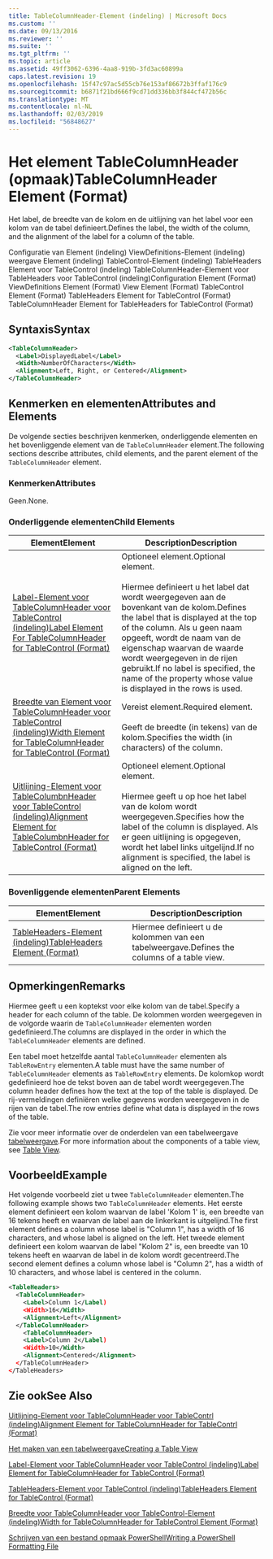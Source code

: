 ```yaml
---
title: TableColumnHeader-Element (indeling) | Microsoft Docs
ms.custom: ''
ms.date: 09/13/2016
ms.reviewer: ''
ms.suite: ''
ms.tgt_pltfrm: ''
ms.topic: article
ms.assetid: 49ff3062-6396-4aa8-919b-3fd3ac60899a
caps.latest.revision: 19
ms.openlocfilehash: 15f47c97ac5d55cb76e153af86672b3ffaf176c9
ms.sourcegitcommit: b6871f21bd666f9cd71dd336bb3f844cf472b56c
ms.translationtype: MT
ms.contentlocale: nl-NL
ms.lasthandoff: 02/03/2019
ms.locfileid: "56848627"
---
```

# <a name="tablecolumnheader-element-format"></a><span data-ttu-id="7f8fc-102">Het element TableColumnHeader (opmaak)</span><span class="sxs-lookup"><span data-stu-id="7f8fc-102">TableColumnHeader Element (Format)</span></span>

<span data-ttu-id="7f8fc-103">Het label, de breedte van de kolom en de uitlijning van het label voor een kolom van de tabel definieert.</span><span class="sxs-lookup"><span data-stu-id="7f8fc-103">Defines the label, the width of the column, and the alignment of the label for a column of the table.</span></span>

<span data-ttu-id="7f8fc-104">Configuratie van Element (indeling) ViewDefinitions-Element (indeling) weergave Element (indeling) TableControl-Element (indeling) TableHeaders Element voor TableControl (indeling) TableColumnHeader-Element voor TableHeaders voor TableControl (indeling)</span><span class="sxs-lookup"><span data-stu-id="7f8fc-104">Configuration Element (Format) ViewDefinitions Element (Format) View Element (Format) TableControl Element (Format) TableHeaders Element for TableControl (Format) TableColumnHeader Element for TableHeaders for TableControl (Format)</span></span>

## <a name="syntax"></a><span data-ttu-id="7f8fc-105">Syntaxis</span><span class="sxs-lookup"><span data-stu-id="7f8fc-105">Syntax</span></span>

```xml
<TableColumnHeader>
  <Label>DisplayedLabel</Label>
  <Width>NumberOfCharacters</Width>
  <Alignment>Left, Right, or Centered</Alignment>
</TableColumnHeader>
```

## <a name="attributes-and-elements"></a><span data-ttu-id="7f8fc-106">Kenmerken en elementen</span><span class="sxs-lookup"><span data-stu-id="7f8fc-106">Attributes and Elements</span></span>

<span data-ttu-id="7f8fc-107">De volgende secties beschrijven kenmerken, onderliggende elementen en het bovenliggende element van de `TableColumnHeader` element.</span><span class="sxs-lookup"><span data-stu-id="7f8fc-107">The following sections describe attributes, child elements, and the parent element of the `TableColumnHeader` element.</span></span>

### <a name="attributes"></a><span data-ttu-id="7f8fc-108">Kenmerken</span><span class="sxs-lookup"><span data-stu-id="7f8fc-108">Attributes</span></span>

<span data-ttu-id="7f8fc-109">Geen.</span><span class="sxs-lookup"><span data-stu-id="7f8fc-109">None.</span></span>

### <a name="child-elements"></a><span data-ttu-id="7f8fc-110">Onderliggende elementen</span><span class="sxs-lookup"><span data-stu-id="7f8fc-110">Child Elements</span></span>

|<span data-ttu-id="7f8fc-111">Element</span><span class="sxs-lookup"><span data-stu-id="7f8fc-111">Element</span></span>|<span data-ttu-id="7f8fc-112">Description</span><span class="sxs-lookup"><span data-stu-id="7f8fc-112">Description</span></span>|
|-------------|-----------------|
|[<span data-ttu-id="7f8fc-113">Label-Element voor TableColumnHeader voor TableControl (indeling)</span><span class="sxs-lookup"><span data-stu-id="7f8fc-113">Label Element For TableColumnHeader for TableControl (Format)</span></span>](./label-element-for-tablecolumnheader-for-tablecontrol-format.md)|<span data-ttu-id="7f8fc-114">Optioneel element.</span><span class="sxs-lookup"><span data-stu-id="7f8fc-114">Optional element.</span></span><br /><br /> <span data-ttu-id="7f8fc-115">Hiermee definieert u het label dat wordt weergegeven aan de bovenkant van de kolom.</span><span class="sxs-lookup"><span data-stu-id="7f8fc-115">Defines the label that is displayed at the top of the column.</span></span> <span data-ttu-id="7f8fc-116">Als u geen naam opgeeft, wordt de naam van de eigenschap waarvan de waarde wordt weergegeven in de rijen gebruikt.</span><span class="sxs-lookup"><span data-stu-id="7f8fc-116">If no label is specified, the name of the property whose value is displayed in the rows is used.</span></span>|
|[<span data-ttu-id="7f8fc-117">Breedte van Element voor TableColumnHeader voor TableControl (indeling)</span><span class="sxs-lookup"><span data-stu-id="7f8fc-117">Width Element for TableColumnHeader for TableControl (Format)</span></span>](./width-element-for-tablecolumnheader-for-tablecontrol-format.md)|<span data-ttu-id="7f8fc-118">Vereist element.</span><span class="sxs-lookup"><span data-stu-id="7f8fc-118">Required element.</span></span><br /><br /> <span data-ttu-id="7f8fc-119">Geeft de breedte (in tekens) van de kolom.</span><span class="sxs-lookup"><span data-stu-id="7f8fc-119">Specifies the width (in characters) of the column.</span></span>|
|[<span data-ttu-id="7f8fc-120">Uitlijning-Element voor TableColumbnHeader voor TableControl (indeling)</span><span class="sxs-lookup"><span data-stu-id="7f8fc-120">Alignment Element for TableColumbnHeader for TableControl (Format)</span></span>](./alignment-element-for-tablecolumnheader-for-tablecontrol-format.md)|<span data-ttu-id="7f8fc-121">Optioneel element.</span><span class="sxs-lookup"><span data-stu-id="7f8fc-121">Optional element.</span></span><br /><br /> <span data-ttu-id="7f8fc-122">Hiermee geeft u op hoe het label van de kolom wordt weergegeven.</span><span class="sxs-lookup"><span data-stu-id="7f8fc-122">Specifies how the label of the column is displayed.</span></span> <span data-ttu-id="7f8fc-123">Als er geen uitlijning is opgegeven, wordt het label links uitgelijnd.</span><span class="sxs-lookup"><span data-stu-id="7f8fc-123">If no alignment is specified, the label is aligned on the left.</span></span>|

### <a name="parent-elements"></a><span data-ttu-id="7f8fc-124">Bovenliggende elementen</span><span class="sxs-lookup"><span data-stu-id="7f8fc-124">Parent Elements</span></span>

|<span data-ttu-id="7f8fc-125">Element</span><span class="sxs-lookup"><span data-stu-id="7f8fc-125">Element</span></span>|<span data-ttu-id="7f8fc-126">Description</span><span class="sxs-lookup"><span data-stu-id="7f8fc-126">Description</span></span>|
|-------------|-----------------|
|[<span data-ttu-id="7f8fc-127">TableHeaders-Element (indeling)</span><span class="sxs-lookup"><span data-stu-id="7f8fc-127">TableHeaders Element (Format)</span></span>](./tableheaders-element-format.md)|<span data-ttu-id="7f8fc-128">Hiermee definieert u de kolommen van een tabelweergave.</span><span class="sxs-lookup"><span data-stu-id="7f8fc-128">Defines the columns of a table view.</span></span>|

## <a name="remarks"></a><span data-ttu-id="7f8fc-129">Opmerkingen</span><span class="sxs-lookup"><span data-stu-id="7f8fc-129">Remarks</span></span>

<span data-ttu-id="7f8fc-130">Hiermee geeft u een koptekst voor elke kolom van de tabel.</span><span class="sxs-lookup"><span data-stu-id="7f8fc-130">Specify a header for each column of the table.</span></span> <span data-ttu-id="7f8fc-131">De kolommen worden weergegeven in de volgorde waarin de `TableColumnHeader` elementen worden gedefinieerd.</span><span class="sxs-lookup"><span data-stu-id="7f8fc-131">The columns are displayed in the order in which the `TableColumnHeader` elements are defined.</span></span>

<span data-ttu-id="7f8fc-132">Een tabel moet hetzelfde aantal `TableColumnHeader` elementen als `TableRowEntry` elementen.</span><span class="sxs-lookup"><span data-stu-id="7f8fc-132">A table must have the same number of `TableColumnHeader` elements as `TableRowEntry` elements.</span></span> <span data-ttu-id="7f8fc-133">De kolomkop wordt gedefinieerd hoe de tekst boven aan de tabel wordt weergegeven.</span><span class="sxs-lookup"><span data-stu-id="7f8fc-133">The column header defines how the text at the top of the table is displayed.</span></span> <span data-ttu-id="7f8fc-134">De rij-vermeldingen definiëren welke gegevens worden weergegeven in de rijen van de tabel.</span><span class="sxs-lookup"><span data-stu-id="7f8fc-134">The row entries define what data is displayed in the rows of the table.</span></span>

<span data-ttu-id="7f8fc-135">Zie voor meer informatie over de onderdelen van een tabelweergave [tabelweergave](./creating-a-table-view.md).</span><span class="sxs-lookup"><span data-stu-id="7f8fc-135">For more information about the components of a table view, see [Table View](./creating-a-table-view.md).</span></span>

## <a name="example"></a><span data-ttu-id="7f8fc-136">Voorbeeld</span><span class="sxs-lookup"><span data-stu-id="7f8fc-136">Example</span></span>

<span data-ttu-id="7f8fc-137">Het volgende voorbeeld ziet u twee `TableColumnHeader` elementen.</span><span class="sxs-lookup"><span data-stu-id="7f8fc-137">The following example shows two `TableColumnHeader` elements.</span></span> <span data-ttu-id="7f8fc-138">Het eerste element definieert een kolom waarvan de label 'Kolom 1' is, een breedte van 16 tekens heeft en waarvan de label aan de linkerkant is uitgelijnd.</span><span class="sxs-lookup"><span data-stu-id="7f8fc-138">The first element defines a column whose label is "Column 1", has a width of 16 characters, and whose label is aligned on the left.</span></span> <span data-ttu-id="7f8fc-139">Het tweede element definieert een kolom waarvan de label "Kolom 2" is, een breedte van 10 tekens heeft en waarvan de label in de kolom wordt gecentreerd.</span><span class="sxs-lookup"><span data-stu-id="7f8fc-139">The second element defines a column whose label is "Column 2", has a width of 10 characters, and whose label is centered in the column.</span></span>

```xml
<TableHeaders>
  <TableColumnHeader>
    <Label>Column 1</Label)
    <Width>16</Width>
    <Alignment>Left</Alignment>
  </TableColumnHeader>
    <TableColumnHeader>
    <Label>Column 2</Label)
    <Width>10</Width>
    <Alignment>Centered</Alignment>
  </TableColumnHeader>
</TableHeaders>
```

## <a name="see-also"></a><span data-ttu-id="7f8fc-140">Zie ook</span><span class="sxs-lookup"><span data-stu-id="7f8fc-140">See Also</span></span>

[<span data-ttu-id="7f8fc-141">Uitlijning-Element voor TableColumnHeader voor TableContrl (indeling)</span><span class="sxs-lookup"><span data-stu-id="7f8fc-141">Alignment Element for TableColumnHeader for TableContrl (Format)</span></span>](./alignment-element-for-tablecolumnheader-for-tablecontrol-format.md)

[<span data-ttu-id="7f8fc-142">Het maken van een tabelweergave</span><span class="sxs-lookup"><span data-stu-id="7f8fc-142">Creating a Table View</span></span>](./creating-a-table-view.md)

[<span data-ttu-id="7f8fc-143">Label-Element voor TableColumnHeader voor TableControl (indeling)</span><span class="sxs-lookup"><span data-stu-id="7f8fc-143">Label Element for TableColumnHeader for TableControl (Format)</span></span>](./label-element-for-tablecolumnheader-for-tablecontrol-format.md)

[<span data-ttu-id="7f8fc-144">TableHeaders-Element voor TableControl (indeling)</span><span class="sxs-lookup"><span data-stu-id="7f8fc-144">TableHeaders Element for TableControl (Format)</span></span>](./tableheaders-element-format.md)

[<span data-ttu-id="7f8fc-145">Breedte voor TableColumnHeader voor TableControl-Element (indeling)</span><span class="sxs-lookup"><span data-stu-id="7f8fc-145">Width for TableColumnHeader for TableControl Element (Format)</span></span>](./width-element-for-tablecolumnheader-for-tablecontrol-format.md)

[<span data-ttu-id="7f8fc-146">Schrijven van een bestand opmaak PowerShell</span><span class="sxs-lookup"><span data-stu-id="7f8fc-146">Writing a PowerShell Formatting File</span></span>](./writing-a-powershell-formatting-file.md)
